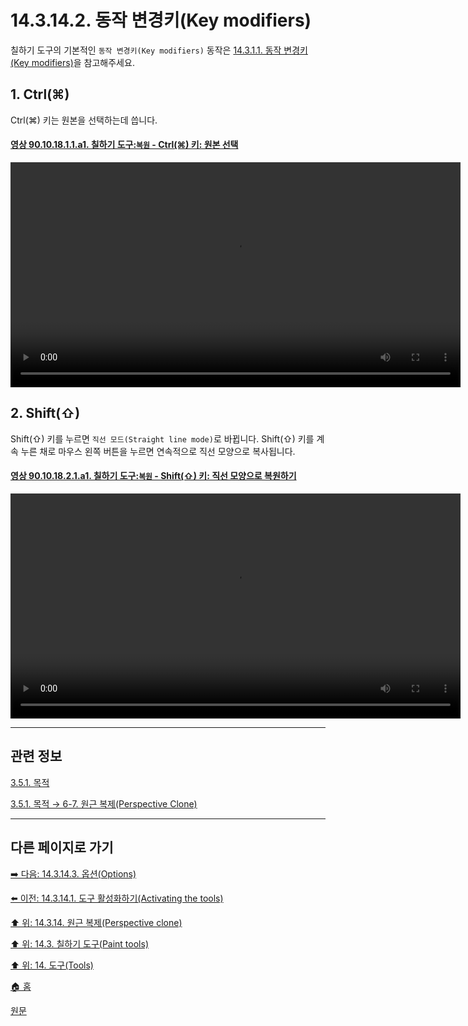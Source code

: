 # 14.3.14.2. 동작 변경키(Key modifiers)
칠하기 도구의 기본적인 `동작 변경키(Key modifiers)` 동작은 [14.3.1.1. 동작 변경키(Key modifiers)](./14-03-01-01-key_modifiers.md)을 참고해주세요.

<a id="14-03-14-02-s1"></a>

## 1. Ctrl(⌘)
Ctrl(⌘) 키는 원본을 선택하는데 씁니다.

<a id="90-10-18-01-01-a1"></a>

#### [영상 90.10.18.1.1.a1. 칠하기 도구:`복원` - Ctrl(⌘) 키: 원본 선택](./90-10-18-01-01-select_the_source.md#90-10-18-01-01-a1)
<video controls="controls" width="720" src="https://github.com/wonder13662/gimp/assets/15767104/73afa4b9-e11f-4d0e-95a6-0e09aab1719f"></video>

<a id="14-03-14-02-s2"></a>

## 2. Shift(⇧)
Shift(⇧) 키를 누르면 `직선 모드(Straight line mode)`로 바뀝니다. Shift(⇧) 키를 계속 누른 채로 마우스 왼쪽 버튼을 누르면 연속적으로 직선 모양으로 복사됩니다.

<a id="90-10-18-02-01-a1"></a>

#### [영상 90.10.18.2.1.a1. 칠하기 도구:`복원` - Shift(⇧) 키: 직선 모양으로 복원하기](./90-10-18-02-01-switch_to_straight_line_mode.md#90-10-18-02-01-a1)
<video controls="controls" width="720" src="https://github.com/wonder13662/gimp/assets/15767104/8efe6ceb-ebdb-4140-ac3d-bd688fe51ab4"></video>

***

## 관련 정보

[3.5.1. 목적](./03-05-01-intention.md)

[3.5.1. 목적 → 6-7. 원근 복제(Perspective Clone)](./03-05-01-intention.md#03-05-01-s6-07)

***

## 다른 페이지로 가기

[➡️ 다음: 14.3.14.3. 옵션(Options)](./14-03-14-03-options.md)

[⬅️ 이전: 14.3.14.1. 도구 활성화하기(Activating the tools)](./14-03-14-01-activating_the_tool.md)

[⬆️ 위: 14.3.14. 원근 복제(Perspective clone)](./14-03-14-00-perspective-clone.md)

[⬆️ 위: 14.3. 칠하기 도구(Paint tools)](./14-03-00-paint-tools.md)

[⬆️ 위: 14. 도구(Tools)](./14-00-tools.md)

[🏠 홈](./00-home.md)

[원문](https://docs.gimp.org/2.10/ko/gimp-tool-perspective-clone.html#idm14029)